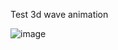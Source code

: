 Test 3d wave animation 

![image](https://github.com/guillermodulce/3d_wave_animation/assets/93414316/a095afc8-57d5-4f6a-8959-feba76b0900e)
